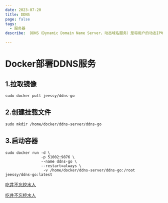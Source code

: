 ```yaml
---
date: 2023-07-20
title: DDNS
page: false
tags:
  - 服务器
describe:  DDNS（Dynamic Domain Name Server，动态域名服务）是将用户的动态IP地址映射到一个固定的域名解析服务上，用户每次连接网络的时候客户端程序就会通过信息传递把该主机的动态IP地址传送给位于服务商主机上的服务器程序，服务器程序负责提供DNS服务并实现动态域名解析

---
```


# Docker部署DDNS服务

## 1.拉取镜像

```shell
sudo docker pull jeessy/ddns-go
```



## 2.创建挂载文件

```shell
sudo mkdir /home/docker/ddns-server/ddns-go
```



## 3.启动容器

```shell
sudo docker run -d \
		   		-p 51002:9876 \
		   		--name ddns-go \
           		--restart=always \
          		 -v /home/docker/ddns-server/ddns-go:/root jeessy/ddns-go:latest
```



[吃井不忘挖水人](https://github.com/NewFuture/DDNS)

[吃井不忘挖水人](https://github.com/jeessy2/ddns-go)
